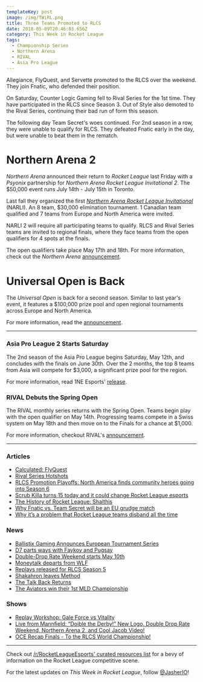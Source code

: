 ```yaml
---
templateKey: post
image: /img/TWiRL.png
title: Three Teams Promoted to RLCS
date: 2018-05-09T20:46:03.656Z
category: This Week in Rocket League
tags:
  - Championship Series
  - Northern Arena
  - RIVAL
  - Asia Pro League
---
```

Allegiance, FlyQuest, and Servette promoted to the RLCS over the weekend. They join Fnatic, who defended their position. 

On Saturday, Counter Logic Gaming fell to Rival Series for the 1st time. They have participated in the RLCS since Season 3. Out of Style also demoted to the Rival Series, continuing their bad run of form this season. 

The following day Team Secret's woes continued. For 2nd season in a row, they were unable to qualify for RLCS. They defeated Fnatic early in the day, but were unable to beat them in the rematch. 

# Northern Arena 2

*Northern Arena* announced their return to *Rocket League* last Friday with a *Psyonix* partnership for *Northern Arena Rocket League Invitational 2*. The $50,000 event runs July 14th - July 15th in Toronto. 

Last fall they organized the first [*Northern Arena Rocket League Invitational*](https://octane.gg/event/northern-arena-invitational) (NARLI). An 8 team, $30,000 elimination tournament. 1 Canadian team qualified and 7 teams from Europe and North America were invited. 

NARLI 2 will require all participating teams to qualify. RLCS and Rival Series teams are invited to regional finals, where they face teams from the open qualifiers for 4 spots at the finals. 

The open qualifiers take place May 17th and 18th. For more information, check out the *Northern Arena* [announcement](http://www.northernarena.ca/narli/). 

# Universal Open is Back

The *Universal Open* is back for a second season. Similar to last year's event, it features a $100,000 prize pool and open regional tournaments across Europe and North America. 

For more information, read the [announcement](https://www.rocketleagueesports.com/news/universal-open-rocket-league-returns-this-summer-/).

---

### Asia Pro League 2 Starts Saturday

The 2nd season of the Asia Pro League begins Saturday, May 12th, and concludes with the finals on June 30th. Over the 2 months, the top 8 teams from Asia will compete for $3,000, a significant prize pool for the region. 

For more information, read 1NE Esports' [release](http://1neesports.com/articles/news/rocket-league/16/asia-pro-league-2.0).

### RIVAL Debuts the Spring Open

The RIVAL monthly series returns with the Spring Open. Teams begin play with the open qualifier on May 14th. Progressing teams compete in a Swiss system on May 18th and then move on to the Finals for a chance at $1,000.

For more information, checkout RIVAL's [announcement](https://www.reddit.com/r/RocketLeagueEsports/comments/8hj1or/introducing_the_rival_esports_spring_open_2018/).

---

### Articles

* [Calculated: FlyQuest](https://www.rocketleagueesports.com/news/calculated--7--flyquest/)
* [Rival Series Hotshots](https://octane.gg/news/rival-series-hotshots/)
* [RLCS Promotion Playoffs: North America finds community heroes going into Season 6](https://armchairallamericans.com/rlcs-s5-promotion-playoffs-na-finds-community-heroes-into-s6/)
* [Scrub Killa turns 15 today and it could change Rocket League esports](http://rocketeers.gg/rocket-league-player-scrub-killa-age-birthday-rlcs/)
* [The History of Rocket League: Shalthis](https://armchairallamericans.com/the-history-of-rocket-league-shalthis/)
* [Why Fnatic vs. Team Secret will be an EU grudge match](http://rocketeers.gg/fnatic-team-secret-rlcs-grudge-match/)
* [Why it’s a problem that Rocket League teams disband all the time](http://rocketeers.gg/rocket-league-teams-disbanding-problem/)

### News

* [Ballistix Gaming Announces European Tournament Series](https://ballistixgaming.com/esports/tournaments/rlbrawl.html?cm_mmc=Ballistix-_-BrawlRL-_-Various-_-Annoucement)
* [D7 parts ways with Faykoy and Pugsay](https://octane.gg/news/d7-parts-ways-with-faykow-and-pugsay/)
* [Double-Drop Rate Weekend starts May 10th](https://www.rocketleague.com/news/double-drop-rate-weekend-may-10/)
* [Moneytalk departs from WLF](https://octane.gg/news/moneytalk-parts-ways-with-team-wlf/)
* [Replays released for RLCS Season 5](https://www.reddit.com/r/RocketLeagueEsports/comments/8hqkcl/replays_for_the_rlcs_rival_series_up_to_promotion/)
* [Shakahron leaves Method](https://octane.gg/news/shakahron-leaves-method/)
* [The Talk Back Returns](https://twitter.com/JorbyPls/status/992592051077197824)
* [The Aviators win their 1st MLD Championship](https://twitter.com/MLDoubles/status/992952276099715081)

### Shows

* [Replay Workshop: Gale Force vs Vitality](https://www.youtube.com/watch?v=hjg15rK314Y)
* [Live from Mannfield: “Doible the Derby!” New Logo, Double Drop Rate Weekend, Northern Arena 2, and Cool Jacob Video!](http://www.lfmannfield.com/episodes/2018/5/8/ep-110-doible-the-derby-new-logo-double-drop-rate-weekend-northern-arena-2-and-cool-jacob-video)
* [OCE Recap Finals - To the RLCS World Championship!](https://www.youtube.com/watch?v=ddQanzPq0iU)

---

Check out [/r/RocketLeagueEsports' curated resources list](https://www.reddit.com/r/RocketLeagueEsports/wiki/links) for a bevy of information on the Rocket League competitive scene.

For the latest updates on *This Week in Rocket League*, follow [@JasherIO](https://twitter.com/JasherIO)! 
